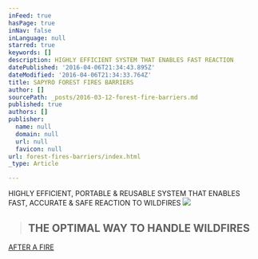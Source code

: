 ```yaml
---
inFeed: true
hasPage: true
inNav: false
inLanguage: null
starred: true
keywords: []
description: HIGHLY EFFICIENT SYSTEM THAT ENABLES FAST REACTION
datePublished: '2016-04-06T21:34:43.895Z'
dateModified: '2016-04-06T21:34:33.764Z'
title: SAPYRO FOREST FIRES BARRIERS
author: []
sourcePath: _posts/2016-03-12-forest-fire-barriers.md
published: true
authors: []
publisher:
  name: null
  domain: null
  url: null
  favicon: null
url: forest-fires-barriers/index.html
_type: Article

---
```

HIGHLY EFFICIENT, PORTABLE & REUSABLE SYSTEM THAT ENABLES FAST, ACCURATE & SAFE REACTION TO WILDFIRES
![](https://the-grid-user-content.s3-us-west-2.amazonaws.com/26aa37c8-e514-4576-a0ad-1aa6421b2495.jpg)

> ## THE OPTIMAL WAY TO HANDLE WILDFIRES

[AFTER A FIRE][0]

[0]: https://www.youtube.com/watch?v=8RQqWz9WJc0&nohtml5=False